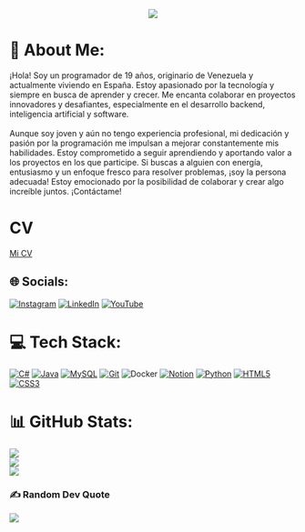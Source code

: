 <p align="center"> 
    <img src="https://i.imgur.com/DeP0Nlv.jpeg">
</p>

# 💫 About Me:
¡Hola! Soy un programador de 19 años, originario de Venezuela y actualmente viviendo en España. Estoy apasionado por la tecnología y siempre en busca de aprender y crecer. Me encanta colaborar en proyectos innovadores y desafiantes, especialmente en el desarrollo backend, inteligencia artificial y software.<br><br>Aunque soy joven y aún no tengo experiencia profesional, mi dedicación y pasión por la programación me impulsan a mejorar constantemente mis habilidades. Estoy comprometido a seguir aprendiendo y aportando valor a los proyectos en los que participe. Si buscas a alguien con energía, entusiasmo y un enfoque fresco para resolver problemas, ¡soy la persona adecuada! Estoy emocionado por la posibilidad de colaborar y crear algo increíble juntos. ¡Contáctame!
# CV
<a href="https://sebastianarg.github.io" target="_blank">Mi CV</a>

## 🌐 Socials:
[![Instagram](https://img.shields.io/badge/Instagram-%23E4405F.svg?logo=Instagram&logoColor=white)](https://instagram.com/sebastianrgg_) [![LinkedIn](https://img.shields.io/badge/LinkedIn-%230077B5.svg?logo=linkedin&logoColor=white)]((https://www.linkedin.com/in/sebastian-alejandro-rengifo-gil-51bb1a267/)) [![YouTube](https://img.shields.io/badge/YouTube-%23FF0000.svg?logo=YouTube&logoColor=white)](https://youtube.com/@@sebastianrengifo4194) 

# 💻 Tech Stack:
[![C#](https://img.shields.io/badge/c%23-%23239120.svg?style=for-the-badge&logo=csharp&logoColor=white)](https://learn.microsoft.com/en-us/dotnet/csharp/) [![Java](https://img.shields.io/badge/java-%23ED8B00.svg?style=for-the-badge&logo=openjdk&logoColor=white)](https://www.java.com/en/) [![MySQL](https://img.shields.io/badge/mysql-4479A1.svg?style=for-the-badge&logo=mysql&logoColor=white)](https://www.mysql.com) [![Git](https://img.shields.io/badge/git-%23F05033.svg?style=for-the-badge&logo=git&logoColor=white)](https://www.git-scm.com) ![Docker](https://img.shields.io/badge/docker-%230db7ed.svg?style=for-the-badge&logo=docker&logoColor=white) [![Notion](https://img.shields.io/badge/Notion-%23000000.svg?style=for-the-badge&logo=notion&logoColor=white)](https://www.google.com/url?sa=t&rct=j&q=&esrc=s&source=web&cd=&ved=2ahUKEwjmo6_DreKGAxUuFlkFHaaGAK0QFnoECBAQAQ&url=https%3A%2F%2Fwww.notion.so%2F&usg=AOvVaw3qEt6TjOzXN9_w0_Z19eZ6&opi=89978449) [![Python](https://img.shields.io/badge/python-3670A0?style=for-the-badge&logo=python&logoColor=ffdd54)](https://www.python.org) [![HTML5](https://img.shields.io/badge/html5-%23E34F26.svg?style=for-the-badge&logo=html5&logoColor=white)](https://html.spec.whatwg.org) [![CSS3](https://img.shields.io/badge/css3-%231572B6.svg?style=for-the-badge&logo=css3&logoColor=white)](https://www.w3.org/Style/CSS/)
# 📊 GitHub Stats:
![](https://github-readme-stats.vercel.app/api?username=SebastianARG&theme=tokyonight&hide_border=false&include_all_commits=false&count_private=false)<br/>
![](https://github-readme-streak-stats.herokuapp.com/?user=SebastianARG&theme=tokyonight&hide_border=false)<br/>
![](https://github-readme-stats.vercel.app/api/top-langs/?username=SebastianARG&theme=tokyonight&hide_border=false&include_all_commits=false&count_private=false&layout=compact)

### ✍️ Random Dev Quote
![](https://quotes-github-readme.vercel.app/api?type=horizontal&theme=radical)


<!-- Proudly created with GPRM ( https://gprm.itsvg.in ) -->
